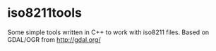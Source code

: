 iso8211tools
============

Some simple tools written in C++ to work with iso8211 files. Based on GDAL/OGR
from http://gdal.org/
